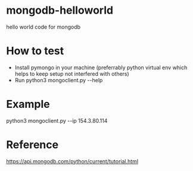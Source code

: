 # mongodb-helloworld
hello world code for mongodb 

# How to test

* Install pymongo in your machine (preferrably python virtual env which helps to keep setup not interfered with others)
* Run python3 mongoclient.py --help

# Example

python3 mongoclient.py --ip 154.3.80.114

# Reference

https://api.mongodb.com/python/current/tutorial.html
